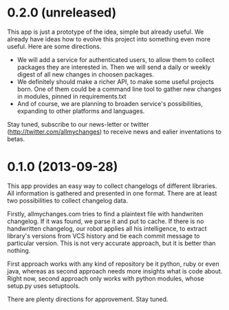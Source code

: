 0.2.0 (unreleased)
==================

This app is just a prototype of the idea, simple but already useful. We
already have ideas how to evolve this project into something even more
useful. Here are some directions.

 - We will add a service for authenticated users, to allow them to
   collect packages they are interested in. Then we will send a
   daily or weekly digest of all new changes in choosen packages.
 - We definitely should make a richer API, to make some useful projects
   born. One of them could be a command line tool to gather new
   changes in modules, pinned in requirements.txt
 - And of course, we are planning to broaden service's possibilities,
   expanding to other platforms and languages.

Stay tuned, subscribe to our news-letter or twitter (http://twitter.com/allmychanges)
to receive news and ealier inventations to betas.

0.1.0 (2013-09-28)
==================

This app provides an easy way to collect changelogs of different
libraries. All information is gathered and presented in one format.
There are at least two possibilities to collect changelog data.

Firstly, allmychanges.com tries to find a plaintext file with
handwriten changelog. If it was found, we parse it and put to cache.
If there is no handwritten changelog, our robot applies all
his intelligence, to extract library's versions from VCS history and
tie each commit message to particular version. This is not very
accurate approach, but it is better than nothing.

First approach works with any kind of repository be it python, ruby or
even java, whereas as second approach needs more insights what is code
about. Right now, second approach only works with python modules, whose
setup.py uses setuptools.

There are plenty directions for approvement. Stay tuned.

